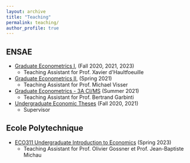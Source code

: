 ```yaml
---
layout: archive
title: "Teaching"
permalink: teaching/
author_profile: true
---
```


<!---## Teaching--->
## ENSAE
- [Graduate Econometrics I](https://www.ensae.fr/en/courses/145), (Fall 2020, 2021, 2023)
    - Teaching Assistant for Prof. Xavier d'Haultfoeuille 
- [Graduate Econometrics II](https://www.ensae.fr/en/courses/150), (Spring 2021)
    - Teaching Assistant for Prof. Michael Visser 
- [Graduate Econometrics - 3A CI/MS](https://www.ensae.fr/en/courses/156) (Summer 2021)
    - Teaching Assistant for Prof. Bertrand Garbinti 
- [Undergraduate Economic Theses](https://www.ensae.fr/en/courses/42) (Fall 2020, 2021)
    - Supervisor 

## Ecole Polytechnique 
- [ECO311 Undergraduate Introduction to Economics](https://synapses.polytechnique.fr/catalogue/2021-2022/ue/133/ECO361-ouverture-aux-sciences-economiques?from=D1) (Spring 2023)
    - Teaching Assistant for Prof. Olivier Gossner et Prof. Jean-Baptiste Michau

